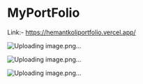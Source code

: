# MyPortFolio

Link:- https://hemantkoliportfolio.vercel.app/

![Uploading image.png…]()


![Uploading image.png…]()


![Uploading image.png…]()

